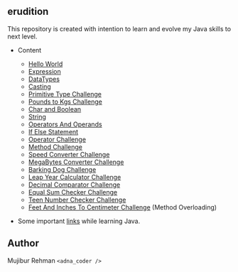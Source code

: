 erudition
--

This repository is created with intention to learn and evolve my Java skills to next level.

- Content    
    - [Hello World](https://github.com/mujib2953/erudition/tree/master/src/com/learning/days001to020/days001)
    - [Expression](https://github.com/mujib2953/erudition/tree/master/src/com/learning/days001to020/days002)
    - [DataTypes](https://github.com/mujib2953/erudition/tree/master/src/com/learning/days001to020/days003)
    - [Casting](https://github.com/mujib2953/erudition/tree/master/src/com/learning/days001to020/days004)
    - [Primitive Type Challenge](https://github.com/mujib2953/erudition/tree/master/src/com/learning/days001to020/days005)
    - [Pounds to Kgs Challenge](https://github.com/mujib2953/erudition/tree/master/src/com/learning/days001to020/days006)
    - [Char and Boolean](https://github.com/mujib2953/erudition/tree/master/src/com/learning/days001to020/days007)
    - [String](https://github.com/mujib2953/erudition/tree/master/src/com/learning/days001to020/days008)
    - [Operators And Operands](https://github.com/mujib2953/erudition/tree/master/src/com/learning/days001to020/days009)
    - [If Else Statement](https://github.com/mujib2953/erudition/tree/master/src/com/learning/days001to020/days010)
    - [Operator Challenge](https://github.com/mujib2953/erudition/tree/master/src/com/learning/days001to020/days011)
    - [Method Challenge](https://github.com/mujib2953/erudition/tree/master/src/com/learning/days001to020/days012)
    - [Speed Converter Challenge](https://github.com/mujib2953/erudition/tree/master/src/com/learning/days001to020/days013)
    - [MegaBytes Converter Challenge](https://github.com/mujib2953/erudition/tree/master/src/com/learning/days001to020/days014)
    - [Barking Dog Challenge](https://github.com/mujib2953/erudition/tree/master/src/com/learning/days001to020/days015)
    - [Leap Year Calculator Challenge](https://github.com/mujib2953/erudition/tree/master/src/com/learning/days001to020/days016)
    - [Decimal Comparator Challenge](https://github.com/mujib2953/erudition/tree/master/src/com/learning/days001to020/days017)
    - [Equal Sum Checker Challenge](https://github.com/mujib2953/erudition/tree/master/src/com/learning/days001to020/days018)
    - [Teen Number Checker Challenge](https://github.com/mujib2953/erudition/tree/master/src/com/learning/days001to020/days019)
    - [Feet And Inches To Centimeter Challenge](https://github.com/mujib2953/erudition/tree/master/src/com/learning/days001to020/days020) (Method Overloading)
    
- Some important [links](https://github.com/mujib2953/erudition/tree/master/src/com/learning/Links) while learning Java.
    
Author
-
Mujibur Rehman `<adna_coder />` 
